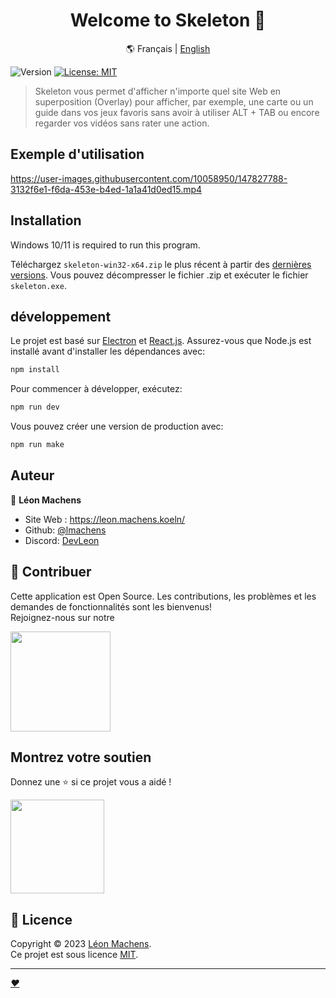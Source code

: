 <h1 align="center">Welcome to Skeleton 👋</h1>

<div align="center">

  :earth_americas: Français | [English](./README.md)
  </div>

<p>
  <img alt="Version" src="https://img.shields.io/badge/version-1.11.1-blue.svg?cacheSeconds=2592000" />
  <a href="https://choosealicense.com/licenses/mit/" target="_blank">
    <img alt="License: MIT" src="https://img.shields.io/badge/License-MIT-yellow.svg" />
  </a>
</p>

> Skeleton vous permet d'afficher n'importe quel site Web en superposition (Overlay) pour afficher, par exemple, une carte ou un guide dans vos jeux favoris sans avoir à utiliser ALT + TAB ou encore regarder vos vidéos sans rater une action.

## Exemple d'utilisation

https://user-images.githubusercontent.com/10058950/147827788-3132f6e1-f6da-453e-b4ed-1a1a41d0ed15.mp4

## Installation

 Windows 10/11 is required to run this program.

 Téléchargez `skeleton-win32-x64.zip` le plus récent à partir des [dernières versions](https://github.com/lmachens/skeleton/releases). Vous pouvez décompresser le fichier .zip et exécuter le fichier `skeleton.exe`.

## développement

Le projet est basé sur [Electron](https://www.electronjs.org/) et [React.js](https://reactjs.org/).
Assurez-vous que Node.js est installé avant d'installer les dépendances avec:

```sh
npm install
```

Pour commencer à développer, exécutez:

```sh
npm run dev
```

Vous pouvez créer une version de production avec:

```sh
npm run make
```

## Auteur

👤 **Léon Machens**

* Site Web : https://leon.machens.koeln/
* Github: [@lmachens](https://github.com/lmachens/)
* Discord: [DevLeon](https://discord.com/users/devleon/)


## 🤝 Contribuer

Cette application est Open Source. Les contributions, les problèmes et les demandes de fonctionnalités sont les bienvenus!<br />
Rejoignez-nous sur notre

<a href="https://discord.com/invite/NTZu8Px">
   <img src="https://assets-global.website-files.com/6257adef93867e50d84d30e2/636e0b5061df29d55a92d945_full_logo_blurple_RGB.svg" width="160">
</a>

## Montrez votre soutien

Donnez une ⭐️ si ce projet vous a aidé !

<a href="https://www.patreon.com/devleon">
   <img src="https://c5.patreon.com/external/logo/become_a_patron_button@2x.png" width="150">
</a>

## 📝 Licence

Copyright © 2023 [Léon Machens](https://github.com/lmachens).<br />
Ce projet est sous licence [MIT](https://choosealicense.com/licenses/mit/).

***
_[❤️](https://github.com/NoNameTrademark)_

